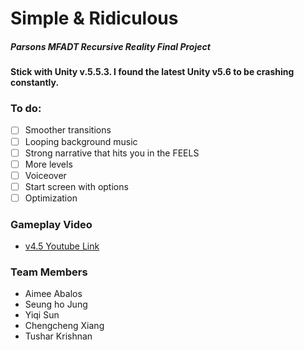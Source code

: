 # Simple & Ridiculous
##### Parsons MFADT Recursive Reality Final Project

#### Stick with Unity v.5.5.3. I found the latest Unity v5.6 to be crashing constantly.

### To do:
- [ ] Smoother transitions
- [ ] Looping background music
- [ ] Strong narrative that hits you in the FEELS
- [ ] More levels
- [ ] Voiceover
- [ ] Start screen with options
- [ ] Optimization

### Gameplay Video
* [v4.5 Youtube Link](https://youtu.be/mzsn_v6QYa4)

### Team Members
* Aimee Abalos
* Seung ho Jung
* Yiqi Sun
* Chengcheng Xiang
* Tushar Krishnan
